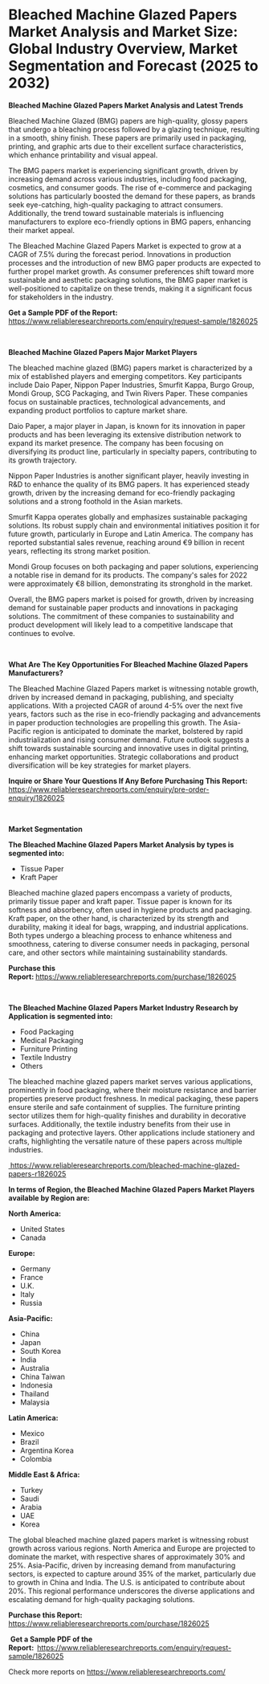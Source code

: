 <p><h1>Bleached Machine Glazed Papers Market Analysis and Market Size: Global Industry Overview, Market Segmentation and Forecast (2025 to 2032)</h1></p><p><strong>Bleached Machine Glazed Papers Market Analysis and Latest Trends</strong></p>
<p><p>Bleached Machine Glazed (BMG) papers are high-quality, glossy papers that undergo a bleaching process followed by a glazing technique, resulting in a smooth, shiny finish. These papers are primarily used in packaging, printing, and graphic arts due to their excellent surface characteristics, which enhance printability and visual appeal.</p><p>The BMG papers market is experiencing significant growth, driven by increasing demand across various industries, including food packaging, cosmetics, and consumer goods. The rise of e-commerce and packaging solutions has particularly boosted the demand for these papers, as brands seek eye-catching, high-quality packaging to attract consumers. Additionally, the trend toward sustainable materials is influencing manufacturers to explore eco-friendly options in BMG papers, enhancing their market appeal.</p><p>The Bleached Machine Glazed Papers Market is expected to grow at a CAGR of 7.5% during the forecast period. Innovations in production processes and the introduction of new BMG paper products are expected to further propel market growth. As consumer preferences shift toward more sustainable and aesthetic packaging solutions, the BMG paper market is well-positioned to capitalize on these trends, making it a significant focus for stakeholders in the industry.</p></p>
<p><strong>Get a Sample PDF of the Report:&nbsp;</strong> <a href="https://www.reliableresearchreports.com/enquiry/request-sample/1826025?utm_campaign=3309&utm_medium=2&utm_source=Github&utm_content=ia&utm_term=03042025&utm_id=bleached-machine-glazed-papers">https://www.reliableresearchreports.com/enquiry/request-sample/1826025</a></p>
<p>&nbsp;</p>
<p><strong>Bleached Machine Glazed Papers Major Market Players</strong></p>
<p><p>The bleached machine glazed (BMG) papers market is characterized by a mix of established players and emerging competitors. Key participants include Daio Paper, Nippon Paper Industries, Smurfit Kappa, Burgo Group, Mondi Group, SCG Packaging, and Twin Rivers Paper. These companies focus on sustainable practices, technological advancements, and expanding product portfolios to capture market share.</p><p>Daio Paper, a major player in Japan, is known for its innovation in paper products and has been leveraging its extensive distribution network to expand its market presence. The company has been focusing on diversifying its product line, particularly in specialty papers, contributing to its growth trajectory.</p><p>Nippon Paper Industries is another significant player, heavily investing in R&D to enhance the quality of its BMG papers. It has experienced steady growth, driven by the increasing demand for eco-friendly packaging solutions and a strong foothold in the Asian markets.</p><p>Smurfit Kappa operates globally and emphasizes sustainable packaging solutions. Its robust supply chain and environmental initiatives position it for future growth, particularly in Europe and Latin America. The company has reported substantial sales revenue, reaching around €9 billion in recent years, reflecting its strong market position.</p><p>Mondi Group focuses on both packaging and paper solutions, experiencing a notable rise in demand for its products. The company's sales for 2022 were approximately €8 billion, demonstrating its stronghold in the market.</p><p>Overall, the BMG papers market is poised for growth, driven by increasing demand for sustainable paper products and innovations in packaging solutions. The commitment of these companies to sustainability and product development will likely lead to a competitive landscape that continues to evolve.</p></p>
<p>&nbsp;</p>
<p><strong>What Are The Key Opportunities For Bleached Machine Glazed Papers Manufacturers?</strong></p>
<p><p>The Bleached Machine Glazed Papers market is witnessing notable growth, driven by increased demand in packaging, publishing, and specialty applications. With a projected CAGR of around 4-5% over the next five years, factors such as the rise in eco-friendly packaging and advancements in paper production technologies are propelling this growth. The Asia-Pacific region is anticipated to dominate the market, bolstered by rapid industrialization and rising consumer demand. Future outlook suggests a shift towards sustainable sourcing and innovative uses in digital printing, enhancing market opportunities. Strategic collaborations and product diversification will be key strategies for market players.</p></p>
<p><strong>Inquire or Share Your Questions If Any Before Purchasing This Report:</strong> <a href="https://www.reliableresearchreports.com/enquiry/pre-order-enquiry/1826025?utm_campaign=3309&utm_medium=2&utm_source=Github&utm_content=ia&utm_term=03042025&utm_id=bleached-machine-glazed-papers">https://www.reliableresearchreports.com/enquiry/pre-order-enquiry/1826025</a></p>
<p>&nbsp;</p>
<p><strong>Market Segmentation</strong></p>
<p><strong>The Bleached Machine Glazed Papers Market Analysis by types is segmented into:</strong></p>
<p><ul><li>Tissue Paper</li><li>Kraft Paper</li></ul></p>
<p><p>Bleached machine glazed papers encompass a variety of products, primarily tissue paper and kraft paper. Tissue paper is known for its softness and absorbency, often used in hygiene products and packaging. Kraft paper, on the other hand, is characterized by its strength and durability, making it ideal for bags, wrapping, and industrial applications. Both types undergo a bleaching process to enhance whiteness and smoothness, catering to diverse consumer needs in packaging, personal care, and other sectors while maintaining sustainability standards.</p></p>
<p><strong>Purchase this Report:&nbsp;</strong><a href="https://www.reliableresearchreports.com/purchase/1826025?utm_campaign=3309&utm_medium=2&utm_source=Github&utm_content=ia&utm_term=03042025&utm_id=bleached-machine-glazed-papers">https://www.reliableresearchreports.com/purchase/1826025</a></p>
<p>&nbsp;</p>
<p><strong>The Bleached Machine Glazed Papers Market Industry Research by Application is segmented into:</strong></p>
<p><ul><li>Food Packaging</li><li>Medical Packaging</li><li>Furniture Printing</li><li>Textile Industry</li><li>Others</li></ul></p>
<p><p>The bleached machine glazed papers market serves various applications, prominently in food packaging, where their moisture resistance and barrier properties preserve product freshness. In medical packaging, these papers ensure sterile and safe containment of supplies. The furniture printing sector utilizes them for high-quality finishes and durability in decorative surfaces. Additionally, the textile industry benefits from their use in packaging and protective layers. Other applications include stationery and crafts, highlighting the versatile nature of these papers across multiple industries.</p></p>
<p><a href="https://www.reliableresearchreports.com/bleached-machine-glazed-papers-r1826025?utm_campaign=3309&utm_medium=2&utm_source=Github&utm_content=ia&utm_term=03042025&utm_id=bleached-machine-glazed-papers">&nbsp;https://www.reliableresearchreports.com/bleached-machine-glazed-papers-r1826025</a></p>
<p><strong>In terms of Region, the Bleached Machine Glazed Papers Market Players available by Region are:</strong></p>
<p>
    <p> <strong> North America: </strong>
        <ul>
            <li>United States</li>
            <li>Canada</li>
        </ul>
        </p> 
    <p> <strong> Europe: </strong>
        <ul>
            <li>Germany</li>
            <li>France</li>
            <li>U.K.</li>
            <li>Italy</li>
            <li>Russia</li>
        </ul>
        </p> 
    <p> <strong> Asia-Pacific: </strong>
        <ul>
            <li>China</li>
            <li>Japan</li>
            <li>South Korea</li>
            <li>India</li>
            <li>Australia</li>
            <li>China Taiwan</li>
            <li>Indonesia</li>
            <li>Thailand</li>
            <li>Malaysia</li>
        </ul>
        </p> 
    <p> <strong> Latin America: </strong>
        <ul>
            <li>Mexico</li>
            <li>Brazil</li>
            <li>Argentina Korea</li>
            <li>Colombia</li>
        </ul>
        </p> 
    <p> <strong> Middle East & Africa: </strong>
        <ul>
            <li>Turkey</li>
            <li>Saudi</li>
            <li>Arabia</li>
            <li>UAE</li>
            <li>Korea</li>
        </ul>
    </p>
    </p>
<p><p>The global bleached machine glazed papers market is witnessing robust growth across various regions. North America and Europe are projected to dominate the market, with respective shares of approximately 30% and 25%. Asia-Pacific, driven by increasing demand from manufacturing sectors, is expected to capture around 35% of the market, particularly due to growth in China and India. The U.S. is anticipated to contribute about 20%. This regional performance underscores the diverse applications and escalating demand for high-quality packaging solutions.</p></p>
<p><strong>Purchase this Report: </strong><a href="https://www.reliableresearchreports.com/purchase/1826025?utm_campaign=3309&utm_medium=2&utm_source=Github&utm_content=ia&utm_term=03042025&utm_id=bleached-machine-glazed-papers">https://www.reliableresearchreports.com/purchase/1826025</a></p>
<p>&nbsp;<strong>Get a Sample PDF of the Report:&nbsp;&nbsp;</strong><a href="https://www.reliableresearchreports.com/enquiry/request-sample/1826025?utm_campaign=3309&utm_medium=2&utm_source=Github&utm_content=ia&utm_term=03042025&utm_id=bleached-machine-glazed-papers">https://www.reliableresearchreports.com/enquiry/request-sample/1826025</a></p>
<p><strong></strong></p>
<p>Check more reports on <a href="https://www.reliableresearchreports.com/?utm_campaign=3309&utm_medium=2&utm_source=Github&utm_content=ia&utm_term=03042025&utm_id=bleached-machine-glazed-papers">https://www.reliableresearchreports.com/</a></p>
